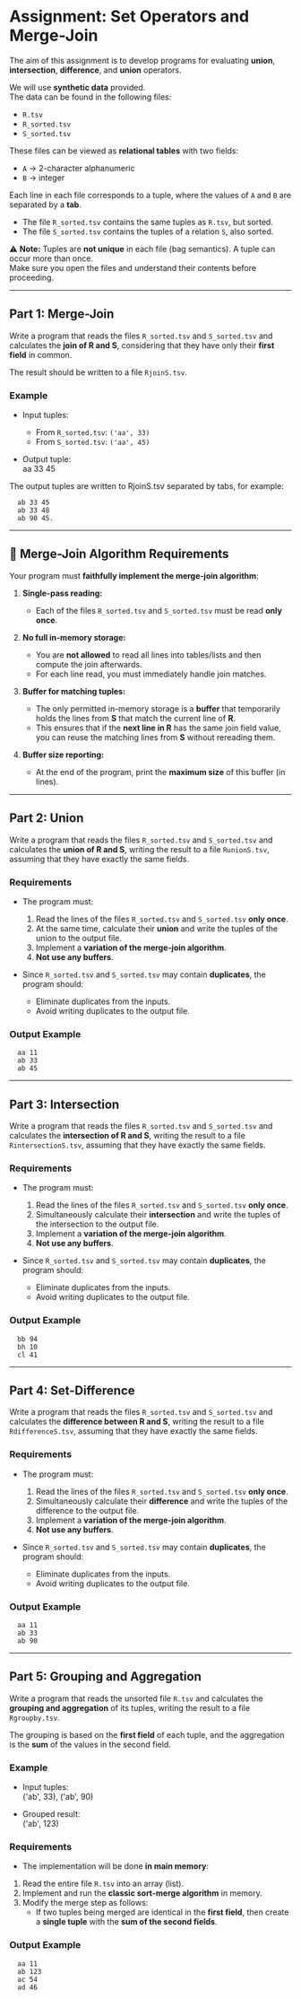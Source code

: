 # Assignment: Set Operators and Merge-Join

The aim of this assignment is to develop programs for evaluating **union**, **intersection**, **difference**, and **union** operators.

We will use **synthetic data** provided.  
The data can be found in the following files:

- `R.tsv`
- `R_sorted.tsv`
- `S_sorted.tsv`

These files can be viewed as **relational tables** with two fields:
- `A` → 2-character alphanumeric
- `B` → integer  

Each line in each file corresponds to a tuple, where the values of `A` and `B` are separated by a **tab**.  

- The file `R_sorted.tsv` contains the same tuples as `R.tsv`, but sorted.  
- The file `S_sorted.tsv` contains the tuples of a relation `S`, also sorted.  

⚠️ **Note:** Tuples are **not unique** in each file (bag semantics). A tuple can occur more than once.  
Make sure you open the files and understand their contents before proceeding.

---

## Part 1: Merge-Join

Write a program that reads the files `R_sorted.tsv` and `S_sorted.tsv` and calculates the **join of R and S**, considering that they have only their **first field** in common.  

The result should be written to a file `RjoinS.tsv`.

### Example
- Input tuples:  
  - From `R_sorted.tsv`: `('aa', 33)`  
  - From `S_sorted.tsv`: `('aa', 45)`  

- Output tuple:  
    aa 33 45

The output tuples are written to RjoinS.tsv separated by tabs, for example:
```
  ab 33 45 
  ab 33 48 
  ab 90 45.
```

---

## 🔑 Merge-Join Algorithm Requirements

Your program must **faithfully implement the merge-join algorithm**:

1. **Single-pass reading:**  
   - Each of the files `R_sorted.tsv` and `S_sorted.tsv` must be read **only once**.  

2. **No full in-memory storage:**  
   - You are **not allowed** to read all lines into tables/lists and then compute the join afterwards.  
   - For each line read, you must immediately handle join matches.  

3. **Buffer for matching tuples:**  
   - The only permitted in-memory storage is a **buffer** that temporarily holds the lines from **S** that match the current line of **R**.  
   - This ensures that if the **next line in R** has the same join field value, you can reuse the matching lines from **S** without rereading them.  

4. **Buffer size reporting:**  
   - At the end of the program, print the **maximum size** of this buffer (in lines).  

---


## Part 2: Union

Write a program that reads the files `R_sorted.tsv` and `S_sorted.tsv` and calculates the **union of R and S**, writing the result to a file `RunionS.tsv`, assuming that they have exactly the same fields.  

### Requirements
- The program must:
  1. Read the lines of the files `R_sorted.tsv` and `S_sorted.tsv` **only once**.  
  2. At the same time, calculate their **union** and write the tuples of the union to the output file.  
  3. Implement a **variation of the merge-join algorithm**.  
  4. **Not use any buffers**.  

- Since `R_sorted.tsv` and `S_sorted.tsv` may contain **duplicates**, the program should:  
  - Eliminate duplicates from the inputs.  
  - Avoid writing duplicates to the output file.  

### Output Example
```
  aa 11
  ab 33
  ab 45
```

---

## Part 3: Intersection

Write a program that reads the files `R_sorted.tsv` and `S_sorted.tsv` and calculates the **intersection of R and S**, writing the result to a file `RintersectionS.tsv`, assuming that they have exactly the same fields.  

### Requirements
- The program must:
  1. Read the lines of the files `R_sorted.tsv` and `S_sorted.tsv` **only once**.  
  2. Simultaneously calculate their **intersection** and write the tuples of the intersection to the output file.  
  3. Implement a **variation of the merge-join algorithm**.  
  4. **Not use any buffers**.  

- Since `R_sorted.tsv` and `S_sorted.tsv` may contain **duplicates**, the program should:  
  - Eliminate duplicates from the inputs.  
  - Avoid writing duplicates to the output file.  

### Output Example
```
  bb 94
  bh 10
  cl 41
```

---

## Part 4: Set-Difference

Write a program that reads the files `R_sorted.tsv` and `S_sorted.tsv` and calculates the **difference between R and S**, writing the result to a file `RdifferenceS.tsv`, assuming that they have exactly the same fields.  

### Requirements
- The program must:
  1. Read the lines of the files `R_sorted.tsv` and `S_sorted.tsv` **only once**.  
  2. Simultaneously calculate their **difference** and write the tuples of the difference to the output file.  
  3. Implement a **variation of the merge-join algorithm**.  
  4. **Not use any buffers**.  

- Since `R_sorted.tsv` and `S_sorted.tsv` may contain **duplicates**, the program should:  
  - Eliminate duplicates from the inputs.  
  - Avoid writing duplicates to the output file.  

### Output Example
```
  aa 11
  ab 33
  ab 90
```

---

## Part 5: Grouping and Aggregation

Write a program that reads the unsorted file `R.tsv` and calculates the **grouping and aggregation** of its tuples, writing the result to a file `Rgroupby.tsv`.  

The grouping is based on the **first field** of each tuple, and the aggregation is the **sum** of the values in the second field.  

### Example
- Input tuples:  
  ('ab', 33), ('ab', 90)

- Grouped result:  
  ('ab', 123)

  
### Requirements
- The implementation will be done **in main memory**:
1. Read the entire file `R.tsv` into an array (list).  
2. Implement and run the **classic sort-merge algorithm** in memory.  
3. Modify the merge step as follows:  
   - If two tuples being merged are identical in the **first field**, then create a **single tuple** with the **sum of the second fields**.  

### Output Example
```
  aa 11
  ab 123
  ac 54
  ad 46
```
